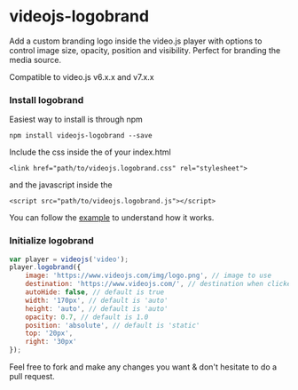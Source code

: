 videojs-logobrand
=================

Add a custom branding logo inside the video.js player with options to control image size, opacity, position and visibility. Perfect for branding the media source.

Compatible to video.js v6.x.x and v7.x.x

### Install logobrand
Easiest way to install is through npm
```
npm install videojs-logobrand --save
```

Include the css inside the <head> of your index.html
```
<link href="path/to/videojs.logobrand.css" rel="stylesheet">
```
and the javascript inside the <body>
```
<script src="path/to/videojs.logobrand.js"></script>
```
You can follow the [example](https://github.com/tanmoythander/videojs-logobrand/blob/master/example/example.html) to understand how it works.



### Initialize logobrand
```JavaScript
var player = videojs('video');
player.logobrand({
	image: 'https://www.videojs.com/img/logo.png', // image to use
	destination: 'https://www.videojs.com/', // destination when clicked
	autoHide: false, // default is true
	width: '170px', // default is 'auto'
	height: 'auto', // default is 'auto'
	opacity: 0.7, // default is 1.0
	position: 'absolute', // default is 'static'
	top: '20px',
	right: '30px'
});
```

Feel free to fork and make any changes you want & don't hesitate to do a pull request.

